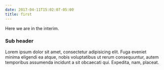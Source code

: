 ```yaml
---
date: 2017-04-11T15:02:07-05:00
title: first
---
```


Here we are in the interim.

### Sub header

Lorem ipsum dolor sit amet, consectetur adipisicing elit. Fuga eveniet minima eligendi ea atque, nobis voluptatibus ut rerum consequuntur, autem temporibus assumenda incidunt a sit obcaecati qui. Expedita, nam, placeat.